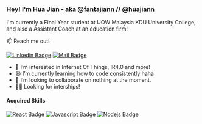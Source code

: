 ### Hey! I'm Hua Jian - aka @fantajiann // @huajiann

I'm currently a Final Year student at UOW Malaysia KDU University College, and also a Assistant Coach at an education firm!

📫 Reach me out!

[![Linkedin Badge](https://img.shields.io/badge/-Hua%20Jian-0e76a8?style=flat&labelColor=0e76a8&logo=linkedin&logoColor=white)](https://www.linkedin.com/in/chanhuajian/) [![Mail Badge](https://img.shields.io/badge/-huajianchan-c0392b?style=flat&labelColor=c0392b&logo=gmail&logoColor=white)](mailto:huajianchan0206@gmail.com)

- 👀 I’m interested in Internet Of Things, IR4.0 and more!
- 😆 I’m currently learning how to code consistently haha
- 💞️ I’m looking to collaborate on nothing at the moment.
- 👨‍🎓 Looking for interships!

#### Acquired Skills

[![React Badge](https://img.shields.io/badge/-React-61DBFB?style=for-the-badge&labelColor=black&logo=react&logoColor=61DBFB)](#) [![Javascript Badge](https://img.shields.io/badge/-Javascript-F0DB4F?style=for-the-badge&labelColor=black&logo=javascript&logoColor=F0DB4F)](#) [![Nodejs Badge](https://img.shields.io/badge/-Nodejs-3C873A?style=for-the-badge&labelColor=black&logo=node.js&logoColor=3C873A)](#)
